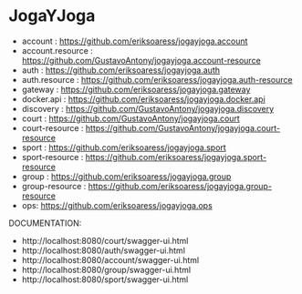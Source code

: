 # JogaYJoga

- account : https://github.com/eriksoaress/jogayjoga.account
- account.resource : https://github.com/GustavoAntony/jogayjoga.account-resource
- auth : https://github.com/eriksoaress/jogayjoga.auth
- auth.resource : https://github.com/eriksoaress/jogayjoga.auth-resource
- gateway : https://github.com/eriksoaress/jogayjoga.gateway
- docker.api : https://github.com/eriksoaress/jogayjoga.docker.api
- discovery : https://github.com/GustavoAntony/jogayjoga.discovery
- court : https://github.com/GustavoAntony/jogayjoga.court
- court-resource : https://github.com/GustavoAntony/jogayjoga.court-resource
- sport : https://github.com/eriksoaress/jogayjoga.sport
- sport-resource : https://github.com/eriksoaress/jogayjoga.sport-resource
- group : https://github.com/eriksoaress/jogayjoga.group
- group-resource : https://github.com/eriksoaress/jogayjoga.group-resource
- ops: https://github.com/eriksoaress/jogayjoga.ops

DOCUMENTATION:

- http://localhost:8080/court/swagger-ui.html
- http://localhost:8080/auth/swagger-ui.html
- http://localhost:8080/account/swagger-ui.html
- http://localhost:8080/group/swagger-ui.html
- http://localhost:8080/sport/swagger-ui.html
